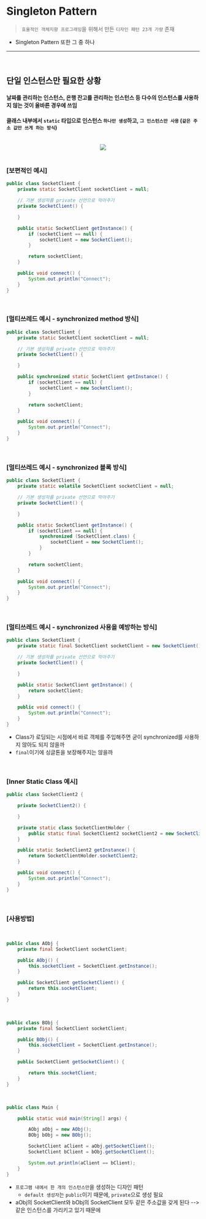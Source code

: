 # Singleton Pattern
> `효율적인 객체지향 프로그래밍`을 위해서 만든 `디자인 패턴 23개 가량` 존재
* Singleton Pattern 또한 그 중 하나

<hr>
<br>

## 단일 인스턴스만 필요한 상황
#### 날짜를 관리하는 인스턴스, 은행 잔고를 관리하는 인스턴스 등 다수의 인스턴스를 사용하지 않는 것이 올바른 경우에 쓰임
#### 클래스 내부에서 `static` 타입으로 인스턴스 `하나만 생성`하고, `그 인스턴스만 사용` (`같은 주소 값만 쓰게 하는 방식`)

<br>

<div align="center">
  <img src="https://user-images.githubusercontent.com/37537227/153713090-ad70a33e-e2fa-4982-9704-826d46392d92.png">
</div>

<br>

### [보편적인 예시]
```java
public class SocketClient {
    private static SocketClient socketClient = null;

    // 기본 생성자를 private 선언으로 막아주기
    private SocketClient() {

    }

    public static SocketClient getInstance() {
        if (socketClient == null) {
            socketClient = new SocketClient();
        }

        return socketClient;
    }

    public void connect() {
        System.out.println("Connect");
    }
}
```

<br>

### [멀티쓰레드 예시 - synchronized method 방식]

```java
public class SocketClient {
    private static SocketClient socketClient = null;

    // 기본 생성자를 private 선언으로 막아주기
    private SocketClient() {

    }

    public synchronized static SocketClient getInstance() {
        if (socketClient == null) {
            socketClient = new SocketClient();
        }

        return socketClient;
    }

    public void connect() {
        System.out.println("Connect");
    }
}
```

<br>

### [멀티쓰레드 예시 - synchronized 블록 방식]
```java
public class SocketClient {
    private static volatile SocketClient socketClient = null;

    // 기본 생성자를 private 선언으로 막아주기
    private SocketClient() {

    }

    public static SocketClient getInstance() {
        if (socketClient == null) {
            synchronized (SocketClient.class) {
                socketClient = new SocketClient();
            }
        }

        return socketClient;
    }

    public void connect() {
        System.out.println("Connect");
    }
}
```

<br>

### [멀티쓰레드 예시 - synchronized 사용을 예방하는 방식]
```java
public class SocketClient {
    private static final SocketClient socketClient = new SocketClient();

    // 기본 생성자를 private 선언으로 막아주기
    private SocketClient() {

    }

    public static SocketClient getInstance() {
        return socketClient;
    }

    public void connect() {
        System.out.println("Connect");
    }
}
```
* Class가 로딩되는 시점에서 바로 객체를 주입해주면 굳이 synchronized를 사용하지 않아도 되지 않을까
* `final`이기에 싱글톤을 보장해주지는 않을까

<br>

### [Inner Static Class 예시]
```java
public class SocketClient2 {

    private SocketClient2() {

    }

    private static class SocketClientHolder {
        public static final SocketClient2 socketClient2 = new SocketClient2();
    }

    public static SocketClient2 getInstance() {
        return SocketClientHolder.socketClient2;
    }

    public void connect() {
        System.out.println("Connect");
    }
}
```

<br>

### [사용방법]

<br>

```java
public class AObj {
    private final SocketClient socketClient;

    public AObj() {
        this.socketClient = SocketClient.getInstance();
    }

    public SocketClient getSocketClient() {
        return this.socketClient;
    }
}
```

<br>

```java
public class BObj {
    private final SocketClient socketClient;

    public BObj() {
        this.socketClient = SocketClient.getInstance();
    }

    public SocketClient getSocketClient() {

        return this.socketClient;
    }
}
```

<br>

```java
public class Main {

    public static void main(String[] args) {

        AObj aObj = new AObj();
        BObj bObj = new BObj();

        SocketClient aClient = aObj.getSocketClient();
        SocketClient bClient = bObj.getSocketClient();

        System.out.println(aClient == bClient);
    }
}
```
* ```프로그램 내에서 한 개의 인스턴스만```을 생성하는 디자인 패턴
  * ```default 생성자```는 ```public```이기 때문에, ```private```으로 생성 필요
* aObj의 SocketClient와 bObj의 SocketClient 모두 같은 주소값을 갖게 된다 --> 같은 인스턴스를 가리키고 있기 때문에

